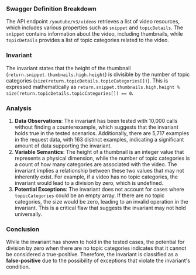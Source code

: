 ### Swagger Definition Breakdown
The API endpoint `/youtube/v3/videos` retrieves a list of video resources, which includes various properties such as `snippet` and `topicDetails`. The `snippet` contains information about the video, including thumbnails, while `topicDetails` provides a list of topic categories related to the video.

### Invariant
The invariant states that the height of the thumbnail (`return.snippet.thumbnails.high.height`) is divisible by the number of topic categories (`size(return.topicDetails.topicCategories[])`). This is expressed mathematically as `return.snippet.thumbnails.high.height % size(return.topicDetails.topicCategories[]) == 0`. 

### Analysis
1. **Data Observations**: The invariant has been tested with 10,000 calls without finding a counterexample, which suggests that the invariant holds true in the tested scenarios. Additionally, there are 5,717 examples in the request data, with 163 distinct examples, indicating a significant amount of data supporting the invariant.
2. **Variable Semantics**: The height of a thumbnail is an integer value that represents a physical dimension, while the number of topic categories is a count of how many categories are associated with the video. The invariant implies a relationship between these two values that may not inherently exist. For example, if a video has no topic categories, the invariant would lead to a division by zero, which is undefined.
3. **Potential Exceptions**: The invariant does not account for cases where `topicCategories` could be an empty array. If there are no topic categories, the size would be zero, leading to an invalid operation in the invariant. This is a critical flaw that suggests the invariant may not hold universally.

### Conclusion
While the invariant has shown to hold in the tested cases, the potential for division by zero when there are no topic categories indicates that it cannot be considered a true-positive. Therefore, the invariant is classified as a **false-positive** due to the possibility of exceptions that violate the invariant's condition.
